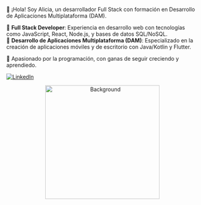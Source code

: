 👋 ¡Hola! Soy Alicia, un desarrollador Full Stack con formación en Desarrollo de Aplicaciones Multiplataforma (DAM).  

🔹 **Full Stack Developer**: Experiencia en desarrollo web con tecnologías como JavaScript, React, Node.js, y bases de datos SQL/NoSQL.  
🔹 **Desarrollo de Aplicaciones Multiplataforma (DAM)**: Especializado en la creación de aplicaciones móviles y de escritorio con Java/Kotlin y Flutter.  

🚀 Apasionado por la programación, con ganas de seguir creciendo y aprendiedo. 

[![LinkedIn](https://img.shields.io/badge/LinkedIn-Alicia_Bogarin-0077B5?style=for-the-badge&logo=linkedin&logoColor=white&labelColor=101010)](www.linkedin.com/in/alicia-bogarin-a19b882b1)

<p align="center">
<img src="https://github.com/user-attachments/assets/2ae87f53-7663-426e-b2bd-1028928eed99" alt="Background" width="300">
</p>
